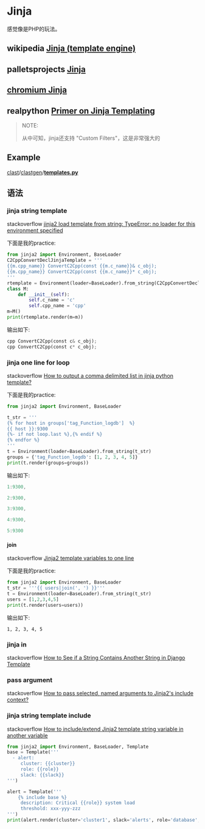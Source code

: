 # Jinja 

感觉像是PHP的玩法。

## wikipedia [Jinja (template engine)](https://en.wikipedia.org/wiki/Jinja_(template_engine))



## palletsprojects [Jinja](https://jinja.palletsprojects.com/en/3.0.x/) 



## [chromium Jinja](https://www.chromium.org/developers/jinja)



## realpython [Primer on Jinja Templating](https://realpython.com/primer-on-jinja-templating/)

> NOTE: 
>
> 从中可知，jinja还支持 "Custom Filters"，这是非常强大的



## Example

[clast](https://github.com/AndrewWalker/clast)/[clastgen](https://github.com/AndrewWalker/clast/tree/master/clastgen)/**[templates.py](https://github.com/AndrewWalker/clast/blob/master/clastgen/templates.py)** 

## 语法

### jinja string template

stackoverflow [jinja2 load template from string: TypeError: no loader for this environment specified](https://stackoverflow.com/questions/39288706/jinja2-load-template-from-string-typeerror-no-loader-for-this-environment-spec)

下面是我的practice:

```Python
from jinja2 import Environment, BaseLoader
C2CppConvertDeclJinjaTemplate = '''
{{m.cpp_name}} ConvertC2Cpp(const {{m.c_name}}& c_obj);
{{m.cpp_name}} ConvertC2Cpp(const {{m.c_name}}* c_obj);
'''
rtemplate = Environment(loader=BaseLoader).from_string(C2CppConvertDeclJinjaTemplate)
class M:
    def __init__(self):
        self.c_name = 'c'
        self.cpp_name = 'cpp'
m=M()
print(rtemplate.render(m=m))
```

输出如下:

```Python
cpp ConvertC2Cpp(const c& c_obj);
cpp ConvertC2Cpp(const c* c_obj);
```



### jinja one line for loop

stackoverflow [How to output a comma delimited list in jinja python template?](https://stackoverflow.com/questions/11974318/how-to-output-a-comma-delimited-list-in-jinja-python-template)

下面是我的practice:

```python
from jinja2 import Environment, BaseLoader

t_str = '''
{% for host in groups['tag_Function_logdb']  %}
{{ host }}:9300
{%- if not loop.last %},{% endif %}
{% endfor %}
'''
t = Environment(loader=BaseLoader).from_string(t_str)
groups = {'tag_Function_logdb': [1, 2, 3, 4, 5]}
print(t.render(groups=groups))
```

输出如下:

```C++
1:9300,

2:9300,

3:9300,

4:9300,

5:9300
```



#### join

stackoverflow [Jinja2 template variables to one line](https://stackoverflow.com/questions/38076968/jinja2-template-variables-to-one-line)

下面是我的practice:

```Python
from jinja2 import Environment, BaseLoader
t_str = '''{{ users|join(', ') }}'''
t = Environment(loader=BaseLoader).from_string(t_str)
users = [1,2,3,4,5]
print(t.render(users=users))
```

输出如下:

```
1, 2, 3, 4, 5
```



### jinja in

stackoverflow [How to See if a String Contains Another String in Django Template](https://stackoverflow.com/questions/19627911/how-to-see-if-a-string-contains-another-string-in-django-template)



### pass argument

stackoverflow [How to pass selected, named arguments to Jinja2's include context?](https://stackoverflow.com/questions/9404990/how-to-pass-selected-named-arguments-to-jinja2s-include-context)



### jinja string template include

stackoverflow [How to include/extend Jinja2 template string variable in another variable](https://stackoverflow.com/questions/40196059/how-to-include-extend-jinja2-template-string-variable-in-another-variable)

```python
from jinja2 import Environment, BaseLoader, Template
base = Template('''
  - alert:
     cluster: {{cluster}}
     role: {{role}}
     slack: {{slack}}
''')

alert = Template('''
    {% include base %}
     description: Critical {{role}} system load
     threshold: xxx-yyy-zzz
''')
print(alert.render(cluster='cluster1', slack='alerts', role='database', base=base))

```

